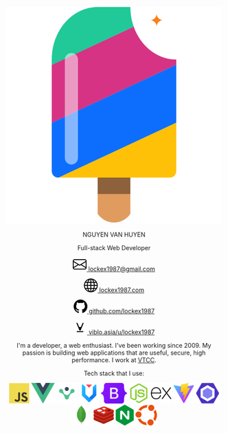 <div align="center">

<img src="images/logo.svg" />

NGUYEN VAN HUYEN

Full-stack Web Developer

[<img src="icons/envelope.svg" /> lockex1987@gmail.com](mailto:lockex1987@gmail.com)

[<img src="icons/globe.svg" /> lockex1987.com](https://lockex1987.com/)

[<img src="icons/github.svg" /> github.com/lockex1987](https://github.com/lockex1987)

[<img src="icons/viblo.svg" /> viblo.asia/u/lockex1987](https://viblo.asia/u/lockex1987)

I'm a developer, a web enthusiast. I've been working since 2009. My passion is building web applications that are useful, secure, high performance. I work at [VTCC](https://vtcc.vn/).

Tech stack that I use:

<img src="technologies/js.svg" height="48" />
<img src="technologies/vue.svg" height="48" />
<img src="technologies/vue-router.png" height="48" />
<img src="technologies/ant_design_vue.svg" height="48" />
<img src="technologies/bootstrap.svg" height="48" />
<img src="technologies/node.js.svg" height="48" />
<img src="technologies/express.svg" height="48" />
<img src="technologies/vite.svg" height="48" />
<img src="technologies/eslint.svg" height="48" />
<img src="technologies/mongodb.svg" height="48" />
<img src="technologies/redis.svg" height="48" />
<img src="technologies/nginx.svg" height="48" />
<img src="technologies/ubuntu.svg" height="48" />

</div>
